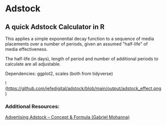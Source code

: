# Adstock
## A quick Adstock Calculator in R

This applies a simple exponential decay function to a sequence of media placements over a number of periods, given an assumed "half-life" of media effectiveness.

The half-life (in days), length of period and number of additional periods to calculate are all adjustable.

Dependencies:  ggplot2, scales (both from tidyverse)

!(https://github.com/jefedigital/adstock/blob/main/output/adstock_effect.png)

### Additional Resources:

[Advertising Adstock – Concept & Formula (Gabriel Mohanna)](https://analyticsartist.wordpress.com/2013/11/02/calculating-adstock-effect/)